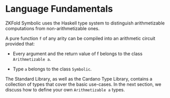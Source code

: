 # Language Fundamentals

ZKFold Symbolic uses the Haskell type system to distinguish arithmetizable computations from non-arithmetizable ones.

A pure function `f` of any arity can be compiled into an arithmetic circuit provided that:

- Every argument and the return value of f belongs to the class `Arithmetizable a`.

- Type `a` belongs to the class `Symbolic`.

The Standard Library, as well as the Cardano Type Library, contains a collection of types that cover the basic use-cases. In the next section, we discuss how to define your own `Arithmetizable a` types.